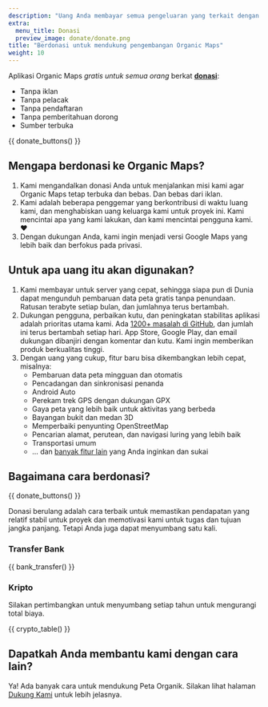 ```yaml
---
description: "Uang Anda membayar semua pengeluaran yang terkait dengan proyek dan memotivasi kami untuk meningkatkan Organic Maps."
extra:
  menu_title: Donasi
  preview_image: donate/donate.png
title: "Berdonasi untuk mendukung pengembangan Organic Maps"
weight: 10
---
```


Aplikasi Organic Maps _gratis untuk semua orang_ berkat
**[donasi][stripe]**:

- Tanpa iklan
- Tanpa pelacak
- Tanpa pendaftaran
- Tanpa pemberitahuan dorong
- Sumber terbuka

{{ donate_buttons() }}

## Mengapa berdonasi ke Organic Maps?

1. Kami mengandalkan donasi Anda untuk menjalankan misi kami agar Organic
   Maps tetap terbuka dan bebas. Dan bebas dari iklan.
2. Kami adalah beberapa penggemar yang berkontribusi di waktu luang kami,
   dan menghabiskan uang keluarga kami untuk proyek ini. Kami mencintai apa
   yang kami lakukan, dan kami mencintai pengguna kami. ❤️
3. Dengan dukungan Anda, kami ingin menjadi versi Google Maps yang lebih
   baik dan berfokus pada privasi.

## Untuk apa uang itu akan digunakan?

1. Kami membayar untuk server yang cepat, sehingga siapa pun di Dunia dapat
   mengunduh pembaruan data peta gratis tanpa penundaan. Ratusan terabyte
   setiap bulan, dan jumlahnya terus bertambah.
2. Dukungan pengguna, perbaikan kutu, dan peningkatan stabilitas aplikasi
   adalah prioritas utama kami. Ada [1200+ masalah di GitHub][github issues], dan jumlah ini terus bertambah setiap hari. App Store, Google
   Play, dan email dukungan dibanjiri dengan komentar dan kutu. Kami ingin
   memberikan produk berkualitas tinggi.
3. Dengan uang yang cukup, fitur baru bisa dikembangkan lebih cepat,
   misalnya:
   - Pembaruan data peta mingguan dan otomatis
   - Pencadangan dan sinkronisasi penanda
   - Android Auto
   - Perekam trek GPS dengan dukungan GPX
   - Gaya peta yang lebih baik untuk aktivitas yang berbeda
   - Bayangan bukit dan medan 3D
   - Memperbaiki penyunting OpenStreetMap
   - Pencarian alamat, perutean, dan navigasi luring yang lebih baik
   - Transportasi umum
   - … dan [banyak fitur lain][github issues] yang Anda inginkan dan sukai

## Bagaimana cara berdonasi?

{{ donate_buttons() }}

Donasi berulang adalah cara terbaik untuk memastikan pendapatan yang relatif
stabil untuk proyek dan memotivasi kami untuk tugas dan tujuan jangka
panjang. Tetapi Anda juga dapat menyumbang satu kali.

### Transfer Bank

{{ bank_transfer() }}

### Kripto

Silakan pertimbangkan untuk menyumbang setiap tahun untuk mengurangi total
biaya.

{{ crypto_table() }}

## Dapatkah Anda membantu kami dengan cara lain?

Ya! Ada banyak cara untuk mendukung Peta Organik. Silakan lihat halaman
[Dukung Kami](@/support-us/index.id.md) untuk lebih jelasnya.

[stripe]: https://donate.organicmaps.app/ "Donasi melalui Stripe"
[github issues]: https://github.com/organicmaps/organicmaps/issues "GitHub Issues"

